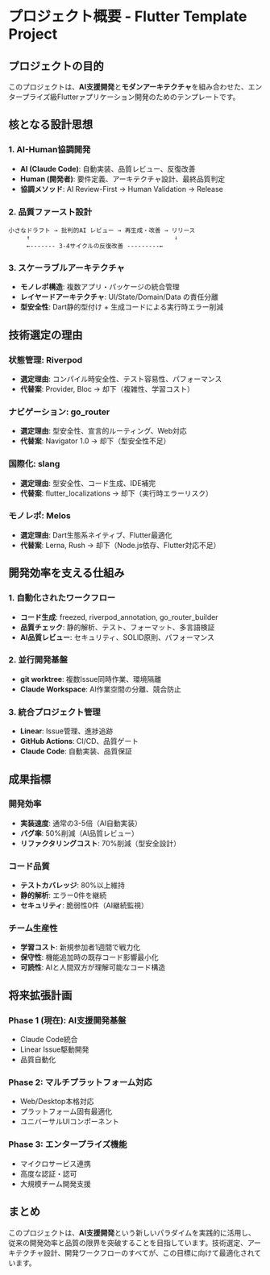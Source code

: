 # プロジェクト概要 - Flutter Template Project

## プロジェクトの目的

このプロジェクトは、**AI支援開発**と**モダンアーキテクチャ**を組み合わせた、エンタープライズ級Flutterァプリケーション開発のためのテンプレートです。

## 核となる設計思想

### 1. AI-Human協調開発

- **AI (Claude Code)**: 自動実装、品質レビュー、反復改善
- **Human (開発者)**: 要件定義、アーキテクチャ設計、最終品質判定
- **協調メソッド**: AI Review-First → Human Validation → Release

### 2. 品質ファースト設計

```
小さなドラフト → 批判的AI レビュー → 再生成・改善 → リリース
     ↑                                        ↓
     ←------- 3-4サイクルの反復改善 ---------←
```

### 3. スケーラブルアーキテクチャ

- **モノレポ構造**: 複数アプリ・パッケージの統合管理
- **レイヤードアーキテクチャ**: UI/State/Domain/Data の責任分離
- **型安全性**: Dart静的型付け + 生成コードによる実行時エラー削減

## 技術選定の理由

### 状態管理: Riverpod

- **選定理由**: コンパイル時安全性、テスト容易性、パフォーマンス
- **代替案**: Provider, Bloc → 却下（複雑性、学習コスト）

### ナビゲーション: go_router

- **選定理由**: 型安全性、宣言的ルーティング、Web対応
- **代替案**: Navigator 1.0 → 却下（型安全性不足）

### 国際化: slang

- **選定理由**: 型安全性、コード生成、IDE補完
- **代替案**: flutter_localizations → 却下（実行時エラーリスク）

### モノレポ: Melos

- **選定理由**: Dart生態系ネイティブ、Flutter最適化
- **代替案**: Lerna, Rush → 却下（Node.js依存、Flutter対応不足）

## 開発効率を支える仕組み

### 1. 自動化されたワークフロー

- **コード生成**: freezed, riverpod_annotation, go_router_builder
- **品質チェック**: 静的解析、テスト、フォーマット、多言語検証
- **AI品質レビュー**: セキュリティ、SOLID原則、パフォーマンス

### 2. 並行開発基盤

- **git worktree**: 複数Issue同時作業、環境隔離
- **Claude Workspace**: AI作業空間の分離、競合防止

### 3. 統合プロジェクト管理

- **Linear**: Issue管理、進捗追跡
- **GitHub Actions**: CI/CD、品質ゲート
- **Claude Code**: 自動実装、品質保証

## 成果指標

### 開発効率

- **実装速度**: 通常の3-5倍（AI自動実装）
- **バグ率**: 50%削減（AI品質レビュー）
- **リファクタリングコスト**: 70%削減（型安全設計）

### コード品質

- **テストカバレッジ**: 80%以上維持
- **静的解析**: エラー0件を継続
- **セキュリティ**: 脆弱性0件（AI継続監視）

### チーム生産性

- **学習コスト**: 新規参加者1週間で戦力化
- **保守性**: 機能追加時の既存コード影響最小化
- **可読性**: AIと人間双方が理解可能なコード構造

## 将来拡張計画

### Phase 1 (現在): AI支援開発基盤

- Claude Code統合
- Linear Issue駆動開発
- 品質自動化

### Phase 2: マルチプラットフォーム対応

- Web/Desktop本格対応
- プラットフォーム固有最適化
- ユニバーサルUIコンポーネント

### Phase 3: エンタープライズ機能

- マイクロサービス連携
- 高度な認証・認可
- 大規模チーム開発支援

## まとめ

このプロジェクトは、**AI支援開発**という新しいパラダイムを実践的に活用し、従来の開発効率と品質の限界を突破することを目指しています。技術選定、アーキテクチャ設計、開発ワークフローのすべてが、この目標に向けて最適化されています。
